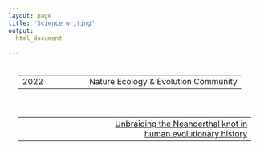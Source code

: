 ```yaml
---
layout: page
title: "Science writing"
output: 
  html_document
  
---
```


<table style="padding:20px">
  <tr>
    <td>2022</td>
 <td style="width:70%" align ="right">Nature Ecology & Evolution Community</td>
  </tr>
</table>

<table style="padding:20px">
  <tr>
    <td>&emsp;&emsp; </td>
 <td style="width:70%" align ="right"><a href="https://ecoevocommunity.nature.com/posts/unbraiding-the-neanderthal-knot-in-human-evolutionary-history">Unbraiding the Neanderthal knot in human evolutionary history</a></td>
  </tr>
</table>

